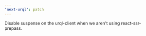 ```yaml
---
'next-urql': patch
---
```


Disable suspense on the urql-client when we aren't using react-ssr-prepass.
